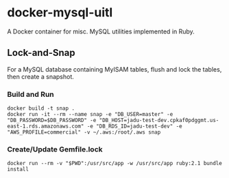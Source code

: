 # docker-mysql-uitl

A Docker container for misc. MySQL utilities implemented in Ruby.

## Lock-and-Snap

For a MySQL database containing MyISAM tables, flush and lock the tables, then create a snapshot.

### Build and Run

```
docker build -t snap .
docker run -it --rm --name snap -e "DB_USER=master" -e "DB_PASSWORD=$DB_PASSWORD" -e "DB_HOST=jadu-test-dev.cpkaf0pdggmt.us-east-1.rds.amazonaws.com" -e "DB_RDS_ID=jadu-test-dev" -e "AWS_PROFILE=commercial" -v ~/.aws:/root/.aws snap
```

### Create/Update Gemfile.lock

```
docker run --rm -v "$PWD":/usr/src/app -w /usr/src/app ruby:2.1 bundle install
```

